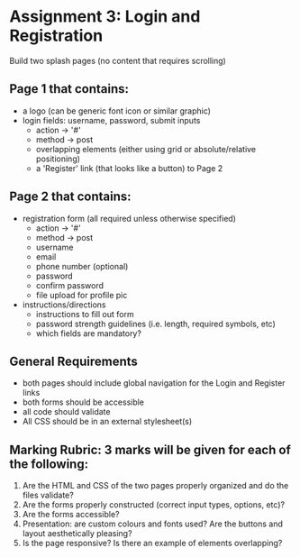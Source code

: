 # Assignment 3: Login and Registration

Build two splash pages (no content that requires scrolling)

## Page 1 that contains:
- a logo (can be generic font icon or similar graphic)
- login fields: username, password, submit inputs
  - action -> '#'
  - method -> post
  - overlapping elements (either using grid or absolute/relative positioning)
  - a 'Register' link (that looks like a button) to Page 2

## Page 2 that contains:
- registration form (all required unless otherwise specified)
  - action -> '#'
  - method -> post 
  - username
  - email
  - phone number (optional)
  - password
  - confirm password
  - file upload for profile pic
- instructions/directions
  - instructions to fill out form
  - password strength guidelines (i.e. length, required symbols, etc)
  - which fields are mandatory?
## General Requirements
- both pages should include global navigation for the Login and Register links
- both forms should be accessible
- all code should validate
- All CSS should be in an external stylesheet(s)

## Marking Rubric: 3 marks will be given for each of the following:
1. Are the HTML and CSS of the two pages properly organized and do the files validate?
2. Are the forms properly constructed (correct input types, options, etc)?
3. Are the forms accessible?
4. Presentation: are custom colours and fonts used? Are the buttons and layout aesthetically pleasing?
5. Is the page responsive? Is there an example of elements overlapping?
